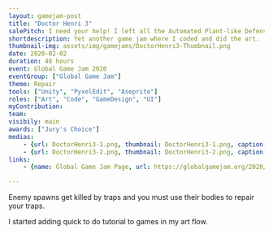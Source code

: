 ```yaml
---
layout: gamejam-post
title: "Doctor Henri 3"
salePitch: I need your help! I left all the Automated Plant-like Defenses (APD) kinda broken. They need flesh to be repaired! Or else the enemies will reach the Grinder and clog it up!
shortdescription: Yet another game jam where I coded and did the art.
thumbnail-img: assets/img/gamejams/DoctorHenri3-Thumbnail.png
date: 2020-02-02
duration: 48 hours
event: Global Game Jam 2020
eventGroup: ["Global Game Jam"]
theme: Repair
tools: ["Unity", "PyxelEdit", "Aseprite"]
roles: ["Art", "Code", "GameDesign", "UI"]
myContribution: 
team: 
visibily: main
awards: ["Jury's Choice"]
medias: 
    - {url: DoctorHenri3-1.png, thumbnail: DoctorHenri3-1.png, caption: "Extraordinary tutorial images."}
    - {url: DoctorHenri3-2.png, thumbnail: DoctorHenri3-2.png, caption: "The gameplay."}
links: 
    - {name: Global Game Jam Page, url: https://globalgamejam.org/2020/games/doctor-henri-3-2}

---
```

Enemy spawns get killed by traps and you must use their bodies to repair your traps.

I started adding quick to do tutorial to games in my art flow.